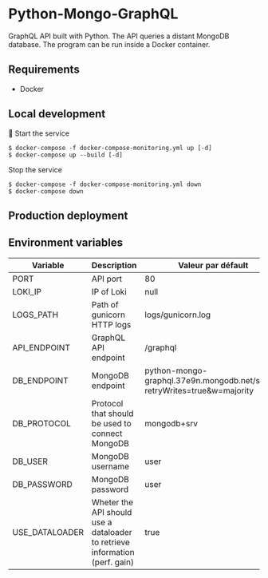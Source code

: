 # Python-Mongo-GraphQL

GraphQL API built with Python. The API queries a distant MongoDB database. The program can be run inside a Docker container.

## Requirements

- Docker

## Local development

:rocket: Start the service

```
$ docker-compose -f docker-compose-monitoring.yml up [-d]
$ docker-compose up --build [-d]
```

Stop the service

```
$ docker-compose -f docker-compose-monitoring.yml down
$ docker-compose down
```

## Production deployment

## Environment variables

| Variable              | Description                                                                   | Valeur par défault                                                           |
| --------              | -----------------------------------                                           | ------------------                                                           |
| PORT                  | API port                                                                      | 80                                                                           |
| LOKI_IP               | IP of Loki                                                                    | null                                                                         |
| LOGS_PATH             | Path of gunicorn HTTP logs                                                    | logs/gunicorn.log                                                            |
| API_ENDPOINT          | GraphQL API endpoint                                                          | /graphql                                                                     |
| DB_ENDPOINT           | MongoDB endpoint                                                              | python-mongo-graphql.37e9n.mongodb.net/social?retryWrites=true&w=majority    |
| DB_PROTOCOL           | Protocol that should be used to connect MongoDB                               | mongodb+srv                                                                  |
| DB_USER               | MongoDB username                                                              | user                                                                         |
| DB_PASSWORD           | MongoDB password                                                              | user                                                                         |
| USE_DATALOADER        | Wheter the API should use a dataloader to retrieve information (perf. gain)   | true                                                                         |